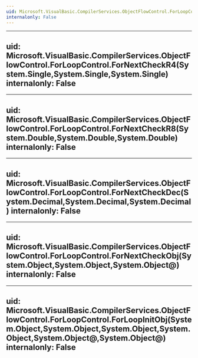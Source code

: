 ```yaml
---
uid: Microsoft.VisualBasic.CompilerServices.ObjectFlowControl.ForLoopControl
internalonly: False
---
```


---
uid: Microsoft.VisualBasic.CompilerServices.ObjectFlowControl.ForLoopControl.ForNextCheckR4(System.Single,System.Single,System.Single)
internalonly: False
---

---
uid: Microsoft.VisualBasic.CompilerServices.ObjectFlowControl.ForLoopControl.ForNextCheckR8(System.Double,System.Double,System.Double)
internalonly: False
---

---
uid: Microsoft.VisualBasic.CompilerServices.ObjectFlowControl.ForLoopControl.ForNextCheckDec(System.Decimal,System.Decimal,System.Decimal)
internalonly: False
---

---
uid: Microsoft.VisualBasic.CompilerServices.ObjectFlowControl.ForLoopControl.ForNextCheckObj(System.Object,System.Object,System.Object@)
internalonly: False
---

---
uid: Microsoft.VisualBasic.CompilerServices.ObjectFlowControl.ForLoopControl.ForLoopInitObj(System.Object,System.Object,System.Object,System.Object,System.Object@,System.Object@)
internalonly: False
---
